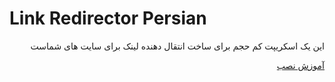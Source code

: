 #  Link Redirector Persian

<div dir="rtl">
این یک اسکریپت کم حجم برای ساخت انتقال دهنده لینک برای سایت های شماست
  <p></p>
 
  <a href="https://github.com/drdiamondblock/Link-Redirector-Persian/wiki/install">آموزش نصب</a>
</div>


